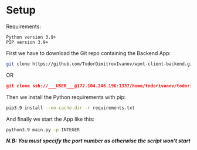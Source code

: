 # Setup

Requirements:

```
Python version 3.9+
PIP version 3.9+
```

First we have to download the Git repo containing the Backend App:

```bash
git clone https://github.com/TodorDimitrovIvanov/wpmt-client-backend.git
```

OR

```json
git clone ssh://___USER___@172.104.246.196:1337/home/todorivanov/todorivanov.eu/public_html/WPMT/WPMT-User-API
```

Then we install the Python requirements with pip:

```bash
pip3.9 install --no-cache-dir -r requirements.txt
```

And finally we start the App like this:

```bash
python3.9 main.py -p INTEGER
```

***N.B: You must specify the port number as otherwise the script won't start***

